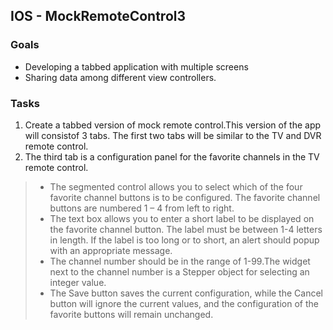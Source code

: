 ## IOS - MockRemoteControl3

### Goals
* Developing a tabbed application with multiple screens
* Sharing data among different view controllers.

### Tasks 
1. Create a tabbed version of mock remote control.This version of the app will consistof 3 tabs. The first two tabs will be similar to the TV and DVR remote control.
2. The third tab is a configuration panel for the favorite channels in the TV remote control.

> * The segmented control allows you to select which of the four favorite channel buttons is to be configured. The favorite channel buttons are numbered 1 – 4 from left to right.
> * The text box allows you to enter a short label to be displayed on the favorite channel button. The label must be between 1-4 letters in length. If the label is too long or to short, an alert should popup with an appropriate message.
> * The channel number should be in the range of 1-99.The widget next to the channel number is a Stepper object for selecting an integer value.
> * The Save button saves the current configuration, while the Cancel button will ignore the current values, and the configuration of the favorite buttons will remain unchanged.
